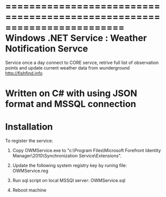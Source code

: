 ========================================================================
    Windows .NET Service : Weather Notification Servce
========================================================================

Service once a day connect to CORE servce, retrive full list of observation points and update current weather data from wunderground
http://fishfind.info

Written on C# with using JSON format and MSSQL connection
========================================================================
Installation
========================================================================
To register the service:

1. Copy OWMService.exe to "c:\Program Files\Microsoft Forefront Identity Manager\2010\Synchronization Service\Extensions". 

2. Update the following system registry key by runing file: OWMService.reg 

3. Run sql script on local MSSQl server: OWMService.sql 

4. Reboot machine
